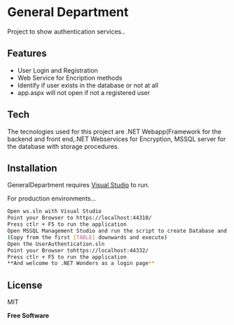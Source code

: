 # General Department

Project to show authentication services..

## Features

- User Login and Registration
- Web Service for Encription methods
- Identify if user exists in the database or not at all
- app.aspx will not open if not a registered user

## Tech

The tecnologies used for this project are .NET Webapp(Framework for the backend and front end,.NET Webservices for Encryption, MSSQL server for the database with storage procedures.

## Installation

GeneralDepartment requires [Visual Studio](https://visualstudio.microsoft.com/) to run.

For production environments...

```sh
Open ws.sln with Visual Studio
Point your Browser to https://localhost:44310/
Press ctlr + F5 to run the application
Open MSSQL Management Studio and run the script to create Database and tables
(Copy from the first [TABLE] downwards and execute)
Open the UserAuthentication.sln 
Point your Browser tohttps://localhost:44332/
Press ctlr + F5 to run the application
**And welcome to .NET Wonders as a login page**
```

## License

MIT

**Free Software**


  


